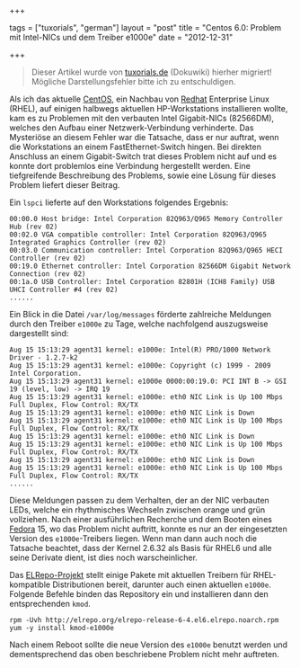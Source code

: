 +++

tags = ["tuxorials", "german"]
layout = "post"
title = "Centos 6.0: Problem mit Intel-NICs und dem Treiber e1000e"
date = "2012-12-31"

+++

>
> Dieser Artikel wurde von [tuxorials.de](http://tuxorials.de) (Dokuwiki) hierher migriert!
> Mögliche Darstellungsfehler bitte ich zu entschuldigen.
>


Als ich das aktuelle [CentOS](http://centos.org "http://centos.org"),
ein Nachbau von [Redhat](http://redhat.com "http://redhat.com")
Enterprise Linux (RHEL), auf einigen halbwegs aktuellen HP-Workstations
installieren wollte, kam es zu Problemen mit den verbauten Intel
Gigabit-NICs (82566DM), welches den Aufbau einer Netzwerk-Verbindung
verhinderte. Das Mysteriöse an diesem Fehler war die Tatsache, dass er
nur auftrat, wenn die Workstations an einem FastEthernet-Switch hingen.
Bei direkten Anschluss an einem Gigabit-Switch trat dieses Problem nicht
auf und es konnte dort problemlos eine Verbindung hergestellt werden.
Eine tiefgreifende Beschreibung des Problems, sowie eine Lösung für
dieses Problem liefert dieser Beitrag.

Ein `lspci` lieferte auf den Workstations folgendes Ergebnis:

```
00:00.0 Host bridge: Intel Corporation 82Q963/Q965 Memory Controller Hub (rev 02)
00:02.0 VGA compatible controller: Intel Corporation 82Q963/Q965 Integrated Graphics Controller (rev 02)
00:03.0 Communication controller: Intel Corporation 82Q963/Q965 HECI Controller (rev 02)
00:19.0 Ethernet controller: Intel Corporation 82566DM Gigabit Network Connection (rev 02)
00:1a.0 USB Controller: Intel Corporation 82801H (ICH8 Family) USB UHCI Controller #4 (rev 02)
......
```

Ein Blick in die Datei `/var/log/messages` förderte zahlreiche Meldungen
durch den Treiber `e1000e` zu Tage, welche nachfolgend auszugsweise
dargestellt sind:

```
Aug 15 15:13:29 agent31 kernel: e1000e: Intel(R) PRO/1000 Network Driver - 1.2.7-k2
Aug 15 15:13:29 agent31 kernel: e1000e: Copyright (c) 1999 - 2009 Intel Corporation.
Aug 15 15:13:29 agent31 kernel: e1000e 0000:00:19.0: PCI INT B -> GSI 19 (level, low) -> IRQ 19
Aug 15 15:13:29 agent31 kernel: e1000e: eth0 NIC Link is Up 100 Mbps Full Duplex, Flow Control: RX/TX
Aug 15 15:13:29 agent31 kernel: e1000e: eth0 NIC Link is Down
Aug 15 15:13:29 agent31 kernel: e1000e: eth0 NIC Link is Up 100 Mbps Full Duplex, Flow Control: RX/TX
Aug 15 15:13:29 agent31 kernel: e1000e: eth0 NIC Link is Down
Aug 15 15:13:29 agent31 kernel: e1000e: eth0 NIC Link is Up 100 Mbps Full Duplex, Flow Control: RX/TX
Aug 15 15:13:29 agent31 kernel: e1000e: eth0 NIC Link is Down
Aug 15 15:13:29 agent31 kernel: e1000e: eth0 NIC Link is Up 100 Mbps Full Duplex, Flow Control: RX/TX
......
```

Diese Meldungen passen zu dem Verhalten, der an der NIC verbauten LEDs,
welche ein rhythmisches Wechseln zwischen orange und grün vollziehen.
Nach einer ausführlichen Recherche und dem Booten eines
[Fedora](http://fedoraproject.org "http://fedoraproject.org") 15, wo das
Problem nicht auftritt, konnte es nur an der eingesetzten Version des
`e1000e`-Treibers liegen. Wenn man dann auch noch die Tatsache beachtet,
dass der Kernel 2.6.32 als Basis für RHEL6 und alle seine Derivate
dient, ist dies noch warscheinlicher.

Das [ELRepo-Projekt](http://elrepo.org "http://elrepo.org") stellt
einige Pakete mit aktuellen Treibern für RHEL-kompatible Distributionen
bereit, darunter auch einen aktuellen `e1000e`. Folgende Befehle binden
das Repository ein und installieren dann den entsprechenden `kmod`.

```
rpm -Uvh http://elrepo.org/elrepo-release-6-4.el6.elrepo.noarch.rpm
yum -y install kmod-e1000e
```

Nach einem Reboot sollte die neue Version des `e1000e` benutzt werden
und dementsprechend das oben beschriebene Problem nicht mehr auftreten.
